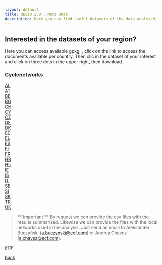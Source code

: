 ```yaml
---
layout: default
title: QECIO 2.0.: Meta Data
description: Here you can find useful datasets of the data analyzed.
---
```


## Interested in the datasets of your region? 
Here you can access available gpkg, , click on the link to access the documents available per country. Then clic in the dataset of your interest and click on three dots in the upper right, then download. 

### Cyclenetworks
[AL](Metadata/Cyclenetworks/AL)<br>
[AT](Metadata/Cyclenetworks/AT)<br>
[BE](Metadata/Cyclenetworks/BE)<br>
[BG](Metadata/Cyclenetworks/BG)<br>
[CH](Metadata/Cyclenetworks/CH)<br>
[CY](Metadata/Cyclenetworks/CY)<br>
[CZ](Metadata/Cyclenetworks/CZ)<br>
[DE](Metadata/Cyclenetworks/DE)<br>
[DK](Metadata/Cyclenetworks/DK)<br>
[EE](Metadata/Cyclenetworks/EE)<br>
[EL](Metadata/Cyclenetworks/EL)<br>
[ES](Metadata/Cyclenetworks/ES)<br>
[FI](Metadata/Cyclenetworks/FI)<br>
[FR](Metadata/Cyclenetworks/FR)<br>
[HR](Metadata/Cyclenetworks/HR)<br>
[HU](Metadata/Cyclenetworks/HU)<br>
[IE](Metadata/Cyclenetworks/IE)<br>
[IS](Metadata/Cyclenetworks/IS)<br>
[IT](Metadata/Cyclenetworks/IT)<br>
[SE](Metadata/Cyclenetworks/SE)<br>
[SI](Metadata/Cyclenetworks/SI)<br>
[SK](Metadata/Cyclenetworks/SK)<br>
[TR](Metadata/Cyclenetworks/TR)<br>
[UK](Metadata/Cyclenetworks/UK)<br>

> ** Important **
> By request we can provide the csv files with the results summarized. Likewise we can provide the files with the local networks used in the analysis.
> Just send an email to Aleksander Buczyński (a.buczynski@ecf.com) or Andrea Chavez (a.chavez@ecf.com). 

_ECF_

[back](./)

